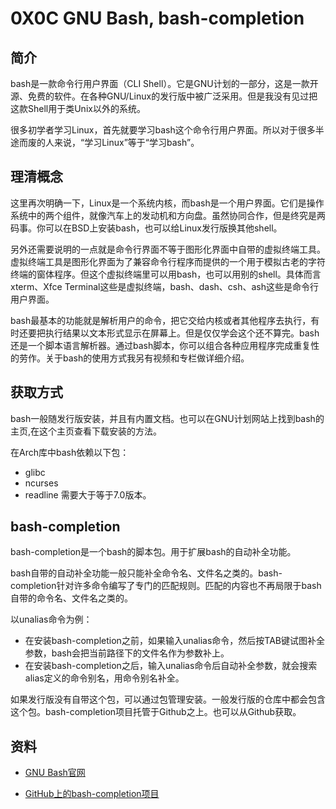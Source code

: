 # 0X0C GNU Bash, bash-completion

## 简介

bash是一款命令行用户界面（CLI Shell）。它是GNU计划的一部分，这是一款开源、免费的软件。在各种GNU/Linux的发行版中被广泛采用。但是我没有见过把这款Shell用于类Unix以外的系统。

很多初学者学习Linux，首先就要学习bash这个命令行用户界面。所以对于很多半途而废的人来说，“学习Linux”等于“学习bash”。

## 理清概念

这里再次明确一下，Linux是一个系统内核，而bash是一个用户界面。它们是操作系统中的两个组件，就像汽车上的发动机和方向盘。虽然协同合作，但是终究是两码事。你可以在BSD上安装bash，也可以给Linux发行版换其他shell。

另外还需要说明的一点就是命令行界面不等于图形化界面中自带的虚拟终端工具。虚拟终端工具是图形化界面为了兼容命令行程序而提供的一个用于模拟古老的字符终端的窗体程序。但这个虚拟终端里可以用bash，也可以用别的shell。具体而言xterm、Xfce Terminal这些是虚拟终端，bash、dash、csh、ash这些是命令行用户界面。

bash最基本的功能就是解析用户的命令，把它交给内核或者其他程序去执行，有时还要把执行结果以文本形式显示在屏幕上。但是仅仅学会这个还不算完。bash还是一个脚本语言解析器。通过bash脚本，你可以组合各种应用程序完成重复性的劳作。关于bash的使用方式我另有视频和专栏做详细介绍。

## 获取方式

bash一般随发行版安装，并且有内置文档。也可以在GNU计划网站上找到bash的主页,在这个主页查看下载安装的方法。

在Arch库中bash依赖以下包：

* glibc
* ncurses
* readline 需要大于等于7.0版本。

## bash-completion

bash-completion是一个bash的脚本包。用于扩展bash的自动补全功能。

bash自带的自动补全功能一般只能补全命令名、文件名之类的。bash-completion针对许多命令编写了专门的匹配规则。匹配的内容也不再局限于bash自带的命令名、文件名之类的。

以unalias命令为例：

* 在安装bash-completion之前，如果输入unalias命令，然后按TAB键试图补全参数，bash会把当前路径下的文件名作为参数补上。
* 在安装bash-completion之后，输入unalias命令后自动补全参数，就会搜索alias定义的命令别名，用命令别名补全。

如果发行版没有自带这个包，可以通过包管理安装。一般发行版的仓库中都会包含这个包。bash-completion项目托管于Github之上。也可以从Github获取。

## 资料

* [GNU Bash官网](https://www.gnu.org/software/bash/)

* [GitHub上的bash-completion项目](https://github.com/scop/bash-completion)

